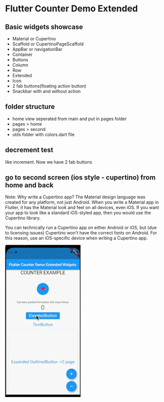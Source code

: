 # Flutter Counter Demo Extended

## Basic widgets showcase
* Material or Cupertino 
* Scaffold or CupertinoPageScaffold
* AppBar or navigationBar
* Container
* Buttons
* Column
* Row
* Extended
* Icon
* 2 fab buttons(floating action button)
* Snackbar with and without action

## folder structure
* home view seperated from main and put in pages folder 
* pages > home
* pages > second 
* utils folder with colors.dart file

## decrement test
like increment.  Now we have 2 fab buttons

## go to second screen (ios style - cupertino) from home and back
Note: Why write a Cupertino app? The Material design language was created for any platform, not just Android. When you write a Material app in Flutter, it has the Material look and feel on all devices, even iOS. If you want your app to look like a standard iOS-styled app, then you would use the Cupertino library.

You can technically run a Cupertino app on either Android or iOS, but (due to licensing issues) Cupertino won't have the correct fonts on Android. For this reason, use an iOS-specific device when writing a Cupertino app.

![picture alt](https://github.com/balabanferhat/flutter_counter_extended/raw/main/counter_demo_extended.gif)





